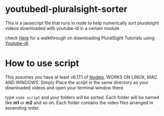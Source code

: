 # youtubedl-pluralsight-sorter
This is a javascript file that runs in node to help numerically sort pluralsight videos downloaded with youtube-dl in a certain module


check [Here](https://gist.github.com/jesperorb/c14aef85735c54f479896cfa6f16a1e5) for a walkthrough on downloading PluralSight Tutorials using [Youtube-dl](https://github.com/ytdl-org/youtube-dl).

# How to use script
This assumes you have at least v6.17.1 of [Nodejs](https://nodejs.org/en/).
WORKS ON LINUX, MAC AND WINDOWS.
Simply Place the script in the same directory as your downloaded videos and open your terminal window there.

type ```node script``` and your folders will be sorted.
Each folder will be named like **m1** or **m2** and so on. Each folder contains the video files arranged in ascending order.
